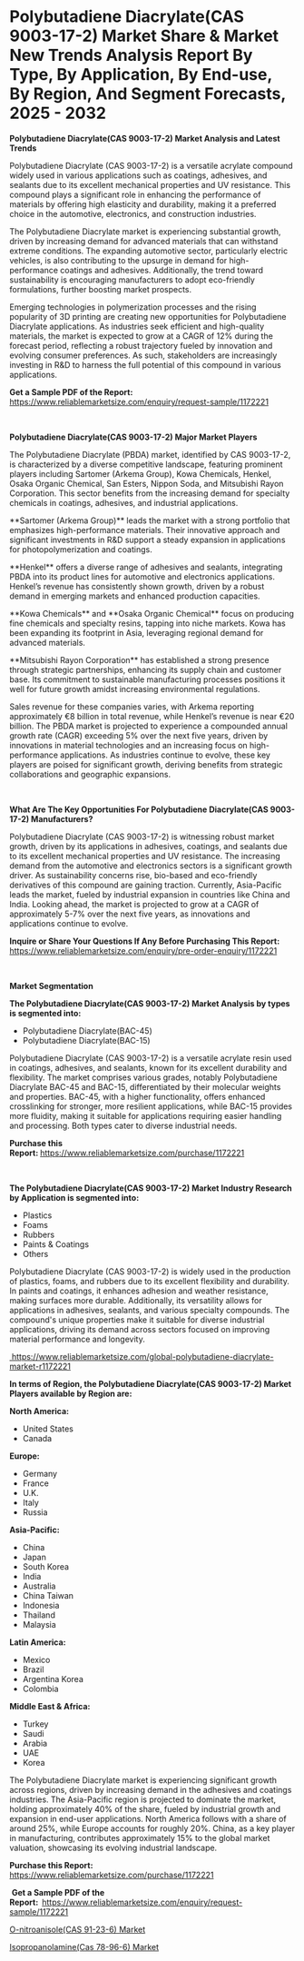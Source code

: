 <p><h1>Polybutadiene Diacrylate(CAS 9003-17-2) Market Share & Market New Trends Analysis Report By Type, By Application, By End-use, By Region, And Segment Forecasts, 2025 - 2032</h1></p><p><strong>Polybutadiene Diacrylate(CAS 9003-17-2) Market Analysis and Latest Trends</strong></p>
<p><p>Polybutadiene Diacrylate (CAS 9003-17-2) is a versatile acrylate compound widely used in various applications such as coatings, adhesives, and sealants due to its excellent mechanical properties and UV resistance. This compound plays a significant role in enhancing the performance of materials by offering high elasticity and durability, making it a preferred choice in the automotive, electronics, and construction industries.</p><p>The Polybutadiene Diacrylate market is experiencing substantial growth, driven by increasing demand for advanced materials that can withstand extreme conditions. The expanding automotive sector, particularly electric vehicles, is also contributing to the upsurge in demand for high-performance coatings and adhesives. Additionally, the trend toward sustainability is encouraging manufacturers to adopt eco-friendly formulations, further boosting market prospects.</p><p>Emerging technologies in polymerization processes and the rising popularity of 3D printing are creating new opportunities for Polybutadiene Diacrylate applications. As industries seek efficient and high-quality materials, the market is expected to grow at a CAGR of 12% during the forecast period, reflecting a robust trajectory fueled by innovation and evolving consumer preferences. As such, stakeholders are increasingly investing in R&D to harness the full potential of this compound in various applications.</p></p>
<p><strong>Get a Sample PDF of the Report:&nbsp;</strong> <a href="https://www.reliablemarketsize.com/enquiry/request-sample/1172221?utm_campaign=2095&utm_medium=2&utm_source=Github&utm_content=ia&utm_term=03042025&utm_id=polybutadiene-diacrylatecas-9003-17-2">https://www.reliablemarketsize.com/enquiry/request-sample/1172221</a></p>
<p>&nbsp;</p>
<p><strong>Polybutadiene Diacrylate(CAS 9003-17-2) Major Market Players</strong></p>
<p><p>The Polybutadiene Diacrylate (PBDA) market, identified by CAS 9003-17-2, is characterized by a diverse competitive landscape, featuring prominent players including Sartomer (Arkema Group), Kowa Chemicals, Henkel, Osaka Organic Chemical, San Esters, Nippon Soda, and Mitsubishi Rayon Corporation. This sector benefits from the increasing demand for specialty chemicals in coatings, adhesives, and industrial applications.</p><p>**Sartomer (Arkema Group)** leads the market with a strong portfolio that emphasizes high-performance materials. Their innovative approach and significant investments in R&D support a steady expansion in applications for photopolymerization and coatings.</p><p>**Henkel** offers a diverse range of adhesives and sealants, integrating PBDA into its product lines for automotive and electronics applications. Henkel’s revenue has consistently shown growth, driven by a robust demand in emerging markets and enhanced production capacities.</p><p>**Kowa Chemicals** and **Osaka Organic Chemical** focus on producing fine chemicals and specialty resins, tapping into niche markets. Kowa has been expanding its footprint in Asia, leveraging regional demand for advanced materials.</p><p>**Mitsubishi Rayon Corporation** has established a strong presence through strategic partnerships, enhancing its supply chain and customer base. Its commitment to sustainable manufacturing processes positions it well for future growth amidst increasing environmental regulations.</p><p>Sales revenue for these companies varies, with Arkema reporting approximately €8 billion in total revenue, while Henkel’s revenue is near €20 billion. The PBDA market is projected to experience a compounded annual growth rate (CAGR) exceeding 5% over the next five years, driven by innovations in material technologies and an increasing focus on high-performance applications. As industries continue to evolve, these key players are poised for significant growth, deriving benefits from strategic collaborations and geographic expansions.</p></p>
<p>&nbsp;</p>
<p><strong>What Are The Key Opportunities For Polybutadiene Diacrylate(CAS 9003-17-2) Manufacturers?</strong></p>
<p><p>Polybutadiene Diacrylate (CAS 9003-17-2) is witnessing robust market growth, driven by its applications in adhesives, coatings, and sealants due to its excellent mechanical properties and UV resistance. The increasing demand from the automotive and electronics sectors is a significant growth driver. As sustainability concerns rise, bio-based and eco-friendly derivatives of this compound are gaining traction. Currently, Asia-Pacific leads the market, fueled by industrial expansion in countries like China and India. Looking ahead, the market is projected to grow at a CAGR of approximately 5-7% over the next five years, as innovations and applications continue to evolve.</p></p>
<p><strong>Inquire or Share Your Questions If Any Before Purchasing This Report:</strong> <a href="https://www.reliablemarketsize.com/enquiry/pre-order-enquiry/1172221?utm_campaign=2095&utm_medium=2&utm_source=Github&utm_content=ia&utm_term=03042025&utm_id=polybutadiene-diacrylatecas-9003-17-2">https://www.reliablemarketsize.com/enquiry/pre-order-enquiry/1172221</a></p>
<p>&nbsp;</p>
<p><strong>Market Segmentation</strong></p>
<p><strong>The Polybutadiene Diacrylate(CAS 9003-17-2) Market Analysis by types is segmented into:</strong></p>
<p><ul><li>Polybutadiene Diacrylate(BAC-45)</li><li>Polybutadiene Diacrylate(BAC-15)</li></ul></p>
<p><p>Polybutadiene Diacrylate (CAS 9003-17-2) is a versatile acrylate resin used in coatings, adhesives, and sealants, known for its excellent durability and flexibility. The market comprises various grades, notably Polybutadiene Diacrylate BAC-45 and BAC-15, differentiated by their molecular weights and properties. BAC-45, with a higher functionality, offers enhanced crosslinking for stronger, more resilient applications, while BAC-15 provides more fluidity, making it suitable for applications requiring easier handling and processing. Both types cater to diverse industrial needs.</p></p>
<p><strong>Purchase this Report:&nbsp;</strong><a href="https://www.reliablemarketsize.com/purchase/1172221?utm_campaign=2095&utm_medium=2&utm_source=Github&utm_content=ia&utm_term=03042025&utm_id=polybutadiene-diacrylatecas-9003-17-2">https://www.reliablemarketsize.com/purchase/1172221</a></p>
<p>&nbsp;</p>
<p><strong>The Polybutadiene Diacrylate(CAS 9003-17-2) Market Industry Research by Application is segmented into:</strong></p>
<p><ul><li>Plastics</li><li>Foams</li><li>Rubbers</li><li>Paints & Coatings</li><li>Others</li></ul></p>
<p><p>Polybutadiene Diacrylate (CAS 9003-17-2) is widely used in the production of plastics, foams, and rubbers due to its excellent flexibility and durability. In paints and coatings, it enhances adhesion and weather resistance, making surfaces more durable. Additionally, its versatility allows for applications in adhesives, sealants, and various specialty compounds. The compound's unique properties make it suitable for diverse industrial applications, driving its demand across sectors focused on improving material performance and longevity.</p></p>
<p><a href="https://www.reliablemarketsize.com/global-polybutadiene-diacrylate-market-r1172221?utm_campaign=2095&utm_medium=2&utm_source=Github&utm_content=ia&utm_term=03042025&utm_id=polybutadiene-diacrylatecas-9003-17-2">&nbsp;https://www.reliablemarketsize.com/global-polybutadiene-diacrylate-market-r1172221</a></p>
<p><strong>In terms of Region, the Polybutadiene Diacrylate(CAS 9003-17-2) Market Players available by Region are:</strong></p>
<p>
    <p> <strong> North America: </strong>
        <ul>
            <li>United States</li>
            <li>Canada</li>
        </ul>
        </p> 
    <p> <strong> Europe: </strong>
        <ul>
            <li>Germany</li>
            <li>France</li>
            <li>U.K.</li>
            <li>Italy</li>
            <li>Russia</li>
        </ul>
        </p> 
    <p> <strong> Asia-Pacific: </strong>
        <ul>
            <li>China</li>
            <li>Japan</li>
            <li>South Korea</li>
            <li>India</li>
            <li>Australia</li>
            <li>China Taiwan</li>
            <li>Indonesia</li>
            <li>Thailand</li>
            <li>Malaysia</li>
        </ul>
        </p> 
    <p> <strong> Latin America: </strong>
        <ul>
            <li>Mexico</li>
            <li>Brazil</li>
            <li>Argentina Korea</li>
            <li>Colombia</li>
        </ul>
        </p> 
    <p> <strong> Middle East & Africa: </strong>
        <ul>
            <li>Turkey</li>
            <li>Saudi</li>
            <li>Arabia</li>
            <li>UAE</li>
            <li>Korea</li>
        </ul>
    </p>
    </p>
<p><p>The Polybutadiene Diacrylate market is experiencing significant growth across regions, driven by increasing demand in the adhesives and coatings industries. The Asia-Pacific region is projected to dominate the market, holding approximately 40% of the share, fueled by industrial growth and expansion in end-user applications. North America follows with a share of around 25%, while Europe accounts for roughly 20%. China, as a key player in manufacturing, contributes approximately 15% to the global market valuation, showcasing its evolving industrial landscape.</p></p>
<p><strong>Purchase this Report: </strong><a href="https://www.reliablemarketsize.com/purchase/1172221?utm_campaign=2095&utm_medium=2&utm_source=Github&utm_content=ia&utm_term=03042025&utm_id=polybutadiene-diacrylatecas-9003-17-2">https://www.reliablemarketsize.com/purchase/1172221</a></p>
<p>&nbsp;<strong>Get a Sample PDF of the Report:&nbsp;&nbsp;</strong><a href="https://www.reliablemarketsize.com/enquiry/request-sample/1172221?utm_campaign=2095&utm_medium=2&utm_source=Github&utm_content=ia&utm_term=03042025&utm_id=polybutadiene-diacrylatecas-9003-17-2">https://www.reliablemarketsize.com/enquiry/request-sample/1172221</a></p>
<p><strong></strong></p>
<p><p><a href="https://github.com/gulaimolin/Market-Research-Report-List-7/blob/main/o-nitroanisolecas-91-23-6-market.md?utm_campaign=2095&utm_medium=2&utm_source=Github&utm_content=ia&utm_term=03042025&utm_id=polybutadiene-diacrylatecas-9003-17-2">O-nitroanisole(CAS 91-23-6) Market</a></p><p><a href="https://github.com/nicoletavirag/Market-Research-Report-List-5/blob/main/isopropanolaminecas-78-96-6-market.md?utm_campaign=2095&utm_medium=2&utm_source=Github&utm_content=ia&utm_term=03042025&utm_id=polybutadiene-diacrylatecas-9003-17-2">Isopropanolamine(Cas 78-96-6) Market</a></p></p>